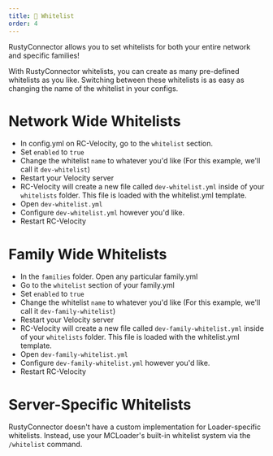 ```yaml
---
title: 👮 Whitelist
order: 4
---
```

RustyConnector allows you to set whitelists for both your entire network and specific families!

With RustyConnector whitelists, you can create as many pre-defined whitelists as you like. Switching between these whitelists is as easy as changing the name of the whitelist in your configs.

# Network Wide Whitelists
- In config.yml on RC-Velocity, go to the `whitelist` section.
- Set `enabled` to `true`
- Change the whitelist `name` to whatever you'd like (For this example, we'll call it `dev-whitelist`)
- Restart your Velocity server
- RC-Velocity will create a new file called `dev-whitelist.yml` inside of your `whitelists` folder. This file is loaded with the whitelist.yml template.
- Open `dev-whitelist.yml`
- Configure `dev-whitelist.yml` however you'd like.
- Restart RC-Velocity

# Family Wide Whitelists
- In the `families` folder. Open any particular family.yml
- Go to the `whitelist` section of your family.yml
- Set `enabled` to `true`
- Change the whitelist `name` to whatever you'd like (For this example, we'll call it `dev-family-whitelist`)
- Restart your Velocity server
- RC-Velocity will create a new file called `dev-family-whitelist.yml` inside of your `whitelists` folder. This file is loaded with the whitelist.yml template.
- Open `dev-family-whitelist.yml`
- Configure `dev-family-whitelist.yml` however you'd like.
- Restart RC-Velocity

# Server-Specific Whitelists
RustyConnector doesn't have a custom implementation for Loader-specific whitelists. Instead, use your MCLoader's built-in whitelist system via the `/whitelist` command.